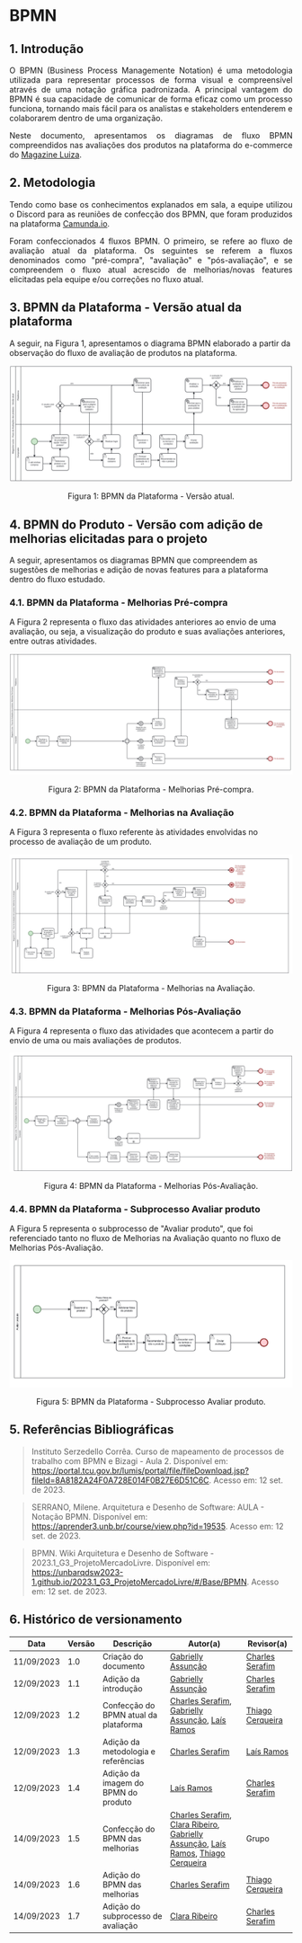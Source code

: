 # BPMN

## 1. Introdução

<p align="justify">
O BPMN (Business Process Managemente Notation) é uma metodologia utilizada para representar processos de forma visual e compreensível através de uma notação gráfica padronizada.
A principal vantagem do BPMN é sua capacidade de comunicar de forma eficaz como um processo funciona, tornando mais fácil para os analistas e stakeholders entenderem e colaborarem dentro de uma organização.
</p>

<p align="justify">
Neste documento, apresentamos os diagramas de fluxo BPMN compreendidos nas avaliações dos produtos na plataforma do e-commerce do <a href="https://magazineluiza.com.br/">Magazine Luiza</a>.
</p>

## 2. Metodologia

<p align="justify">
Tendo como base os conhecimentos explanados em sala, a equipe utilizou o Discord para as reuniões de confecção dos BPMN, que foram produzidos na plataforma <a href="https://modeler.cloud.camunda.io/">Camunda.io</a>.
</p>

<p align="justify">
Foram confeccionados 4 fluxos BPMN. O primeiro, se refere ao fluxo de avaliação atual da plataforma. Os seguintes se referem a fluxos denominados como "pré-compra", "avaliação" e "pós-avaliação", e se compreendem o fluxo atual acrescido de melhorias/novas features elicitadas pela equipe e/ou correções no fluxo atual.
</p>

## 3. BPMN da Plataforma - Versão atual da plataforma

A seguir, na Figura 1, apresentamos o diagrama BPMN elaborado a partir da observação do fluxo de avaliação de produtos na plataforma.

<img src="../Assets/bpmn_plataforma.png">
<p style="text-align: center">Figura 1: BPMN da Plataforma - Versão atual.</p>

## 4. BPMN do Produto - Versão com adição de melhorias elicitadas para o projeto

A seguir, apresentamos os diagramas BPMN que compreendem as sugestões de melhorias e adição de novas features para a plataforma dentro do fluxo estudado.

### 4.1. BPMN da Plataforma - Melhorias Pré-compra

A Figura 2 representa o fluxo das atividades anteriores ao envio de uma avaliação, ou seja, a visualização do produto e suas avaliações anteriores, entre outras atividades.

<img src="../Assets/bpmn_melhorias_01_pre_compra.png">
<p style="text-align: center">Figura 2: BPMN da Plataforma - Melhorias Pré-compra.</p>

### 4.2. BPMN da Plataforma - Melhorias na Avaliação

A Figura 3 representa o fluxo referente às atividades envolvidas no processo de avaliação de um produto.

<img src="../Assets/bpmn_melhorias_02_avaliacao.png">
<p style="text-align: center">Figura 3: BPMN da Plataforma - Melhorias na Avaliação.</p>

### 4.3. BPMN da Plataforma - Melhorias Pós-Avaliação

A Figura 4 representa o fluxo das atividades que acontecem a partir do envio de uma ou mais avaliações de produtos.

<img src="../Assets/bpmn_melhorias_03_pos_avaliacao.png">
<p style="text-align: center">Figura 4: BPMN da Plataforma - Melhorias Pós-Avaliação.</p>

### 4.4. BPMN da Plataforma - Subprocesso Avaliar produto

A Figura 5 representa o subprocesso de "Avaliar produto", que foi referenciado tanto no fluxo de Melhorias na Avaliação quanto no fluxo de Melhorias Pós-Avaliação.

<img src="../Assets/bpmn_avaliações-subproduto.png">
<p style="text-align: center">Figura 5: BPMN da Plataforma - Subprocesso Avaliar produto.</p>

## 5. Referências Bibliográficas

> Instituto Serzedello Corrêa. Curso de mapeamento de processos de trabalho com BPMN e Bizagi - Aula 2. Disponível em: <https://portal.tcu.gov.br/lumis/portal/file/fileDownload.jsp?fileId=8A8182A24F0A728E014F0B27E6D51C6C>. Acesso em: 12 set. de 2023.

> SERRANO, Milene. Arquitetura e Desenho de Software: AULA - Notação BPMN. Disponível em: <https://aprender3.unb.br/course/view.php?id=19535>. Acesso em: 12 set. de 2023.

> BPMN. Wiki Arquitetura e Desenho de Software - 2023.1_G3_ProjetoMercadoLivre. Disponível em: <https://unbarqdsw2023-1.github.io/2023.1_G3_ProjetoMercadoLivre/#/Base/BPMN>. Acesso em: 12 set. de 2023.

## 6. Histórico de versionamento

|    Data    | Versão |      Descrição       |                   Autor(a)                    |                   Revisor(a)                    |
| ---------- | ------ | -------------------- | --------------------------------------------- | ----------------------------------------------- |
| 11/09/2023 |  1.0   | Criação do documento | [Gabrielly Assunção](https://github.com/GabriellyAssuncao) | [Charles Serafim](https://github.com/charles-serafim) |
| 12/09/2023 |  1.1   | Adição da introdução | [Gabrielly Assunção](https://github.com/GabriellyAssuncao) | [Charles Serafim](https://github.com/charles-serafim) |
| 12/09/2023 |  1.2   | Confecção do BPMN atual da plataforma | [Charles Serafim](https://github.com/charles-serafim), [Gabrielly Assunção](https://github.com/GabriellyAssuncao), [Laís Ramos](https://github.com/laisramos123) | [Thiago Cerqueira](https://github.com/Thiago-Cerq) |
| 12/09/2023 |  1.3   | Adição da metodologia e referências | [Charles Serafim](https://github.com/charles-serafim) |[Laís Ramos](https://github.com/laisramos123)|
| 12/09/2023 |  1.4   | Adição da imagem do BPMN do produto | [Laís Ramos](https://github.com/laisramos123) | [Charles Serafim](https://github.com/charles-serafim) |
| 14/09/2023 |  1.5   | Confecção do BPMN das melhorias | [Charles Serafim](https://github.com/charles-serafim), [Clara Ribeiro](https://github.com/clara-ribeiro), [Gabrielly Assunção](https://github.com/GabriellyAssuncao), [Laís Ramos](https://github.com/laisramos123), [Thiago Cerqueira](https://github.com/Thiago-Cerq) | Grupo |
| 14/09/2023 |  1.6   | Adição do BPMN das melhorias | [Charles Serafim](https://github.com/charles-serafim) | [Thiago Cerqueira](https://github.com/Thiago-Cerq) |
| 14/09/2023 |  1.7   | Adição do subprocesso de avaliação | [Clara Ribeiro](https://github.com/clara-ribeiro) | [Charles Serafim](https://github.com/charles-serafim) |
